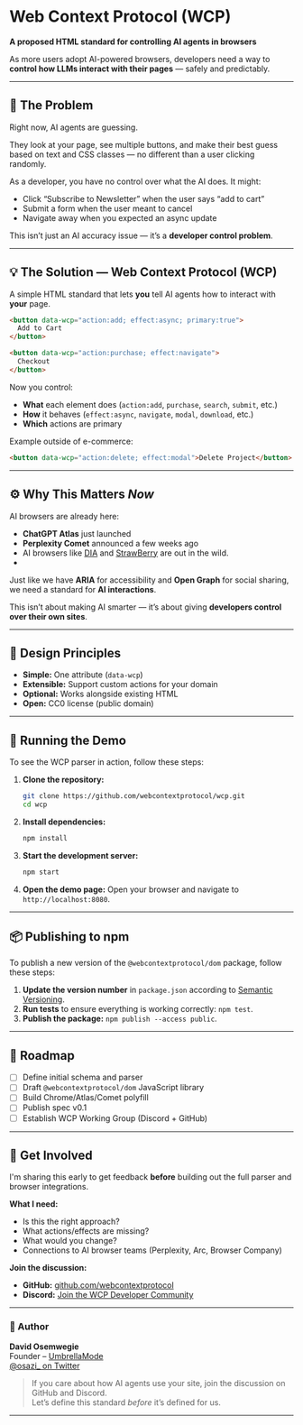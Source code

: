 # Web Context Protocol (WCP)
**A proposed HTML standard for controlling AI agents in browsers**

As more users adopt AI-powered browsers, developers need a way to **control how LLMs interact with their pages** — safely and predictably.

---

## 🧩 The Problem

Right now, AI agents are guessing.

They look at your page, see multiple buttons, and make their best guess based on text and CSS classes — no different than a user clicking randomly.

As a developer, you have no control over what the AI does. It might:
- Click “Subscribe to Newsletter” when the user says “add to cart”
- Submit a form when the user meant to cancel
- Navigate away when you expected an async update

This isn’t just an AI accuracy issue — it’s a **developer control problem**.

---

## 💡 The Solution — Web Context Protocol (WCP)

A simple HTML standard that lets **you** tell AI agents how to interact with **your** page.

```html
<button data-wcp="action:add; effect:async; primary:true">
  Add to Cart
</button>

<button data-wcp="action:purchase; effect:navigate">
  Checkout
</button>
```

Now you control:
- **What** each element does (`action:add`, `purchase`, `search`, `submit`, etc.)
- **How** it behaves (`effect:async`, `navigate`, `modal`, `download`, etc.)
- **Which** actions are primary

Example outside of e-commerce:
```html
<button data-wcp="action:delete; effect:modal">Delete Project</button>
```

---

## ⚙️ Why This Matters *Now*

AI browsers are already here:
- **ChatGPT Atlas** just launched  
- **Perplexity Comet** announced a few weeks ago  
- AI browsers like [DIA](https://www.diabrowser.com) and [StrawBerry](https://strawberrybrowser.com) are out in the wild.
- 

Just like we have **ARIA** for accessibility and **Open Graph** for social sharing, we need a standard for **AI interactions**.

This isn’t about making AI smarter — it’s about giving **developers control over their own sites**.

---

## 🧱 Design Principles

- **Simple:** One attribute (`data-wcp`)
- **Extensible:** Support custom actions for your domain
- **Optional:** Works alongside existing HTML
- **Open:** CC0 license (public domain)

---

## 🚀 Running the Demo

To see the WCP parser in action, follow these steps:

1.  **Clone the repository:**
    ```bash
    git clone https://github.com/webcontextprotocol/wcp.git
    cd wcp
    ```

2.  **Install dependencies:**
    ```bash
    npm install
    ```

3.  **Start the development server:**
    ```bash
    npm start
    ```

4.  **Open the demo page:**
    Open your browser and navigate to `http://localhost:8080`.

---

## 📦 Publishing to npm

To publish a new version of the `@webcontextprotocol/dom` package, follow these steps:

1.  **Update the version number** in `package.json` according to [Semantic Versioning](https://semver.org/).
2.  **Run tests** to ensure everything is working correctly: `npm test`.
3.  **Publish the package:** `npm publish --access public`.

---

## 🚧 Roadmap

- [ ] Define initial schema and parser
- [ ] Draft `@webcontextprotocol/dom` JavaScript library
- [ ] Build Chrome/Atlas/Comet polyfill
- [ ] Publish spec v0.1
- [ ] Establish WCP Working Group (Discord + GitHub)

---

## 💬 Get Involved

I'm sharing this early to get feedback **before** building out the full parser and browser integrations.

**What I need:**
- Is this the right approach?
- What actions/effects are missing?
- What would you change?
- Connections to AI browser teams (Perplexity, Arc, Browser Company)

**Join the discussion:**
- **GitHub:** [github.com/webcontextprotocol](https://github.com/webcontextprotocol)
- **Discord:** [Join the WCP Developer Community](https://discord.gg/cGfZmVA7)

---

### 👤 Author

**David Osemwegie**  
Founder – [UmbrellaMode](https://umbrellamode.com)  
[@osazi_ on Twitter](https://twitter.com/osazi_)

> If you care about how AI agents use your site, join the discussion on GitHub and Discord.  
> Let’s define this standard *before* it’s defined for us.

---
